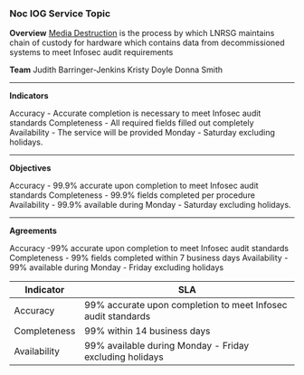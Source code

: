 
### **Noc IOG Service Topic**

**Overview**
[Media Destruction](https://confluence.rsi.lexisnexis.com/display/NW/Media+Destruction) is the process by which LNRSG maintains chain of custody for hardware which contains data from decommissioned systems to meet Infosec audit requirements
 

**Team**
Judith Barringer-Jenkins
Kristy Doyle
Donna Smith

---------------------------------------------------------------------------------------------------------------------------------------------------
**Indicators**

Accuracy  - Accurate completion is necessary to meet Infosec audit standards
Completeness - All required fields filled out completely
Availability - The service will be provided Monday - Saturday excluding holidays.

---------------------------------------------------------------------------------------------------------------------------------------------------
**Objectives**

Accuracy - 99.9% accurate upon completion to meet Infosec audit standards
Completeness - 99.9% fields completed per procedure
Availability - 99.9% available during Monday - Saturday excluding holidays.

---------------------------------------------------------------------------------------------------------------------------------------------------
**Agreements**

Accuracy -99% accurate upon completion to meet Infosec audit standards
Completeness - 99% fields completed within 7 business days
Availability - 99% available during Monday - Friday excluding holidays

<html>
<body>
<!--StartFragment-->

Indicator | SLA
-- | --
Accuracy | 99% accurate upon completion to meet Infosec audit standards
Completeness | 99% within 14 business days
Availability | 99% available during Monday - Friday excluding holidays



<!--EndFragment-->
</body>
</html>
